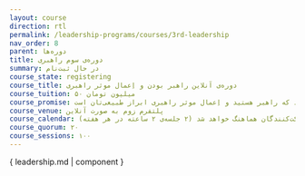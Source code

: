 ```yaml
---
layout: course
direction: rtl
permalink: /leadership-programs/courses/3rd-leadership
nav_order: 8
parent: دوره‌ها
title: دوره‌ی سوم راهبری
summary: در حال ثبت‌نام
course_state: registering
course_title: دوره‌ی آنلاین راهبر بودن و اِعمال موثر راهبری
course_tuition: ۵۰ میلیون تومان
course_promise: شما در حالی دوره را ترک می‌کنید که راهبر هستید و اِعمال موثر راهبری ابراز طبیعی‌تان است
course_venue: پلتفرم زوم به صورت آنلاین
course_calendar: روز و ساعت برگزاری دوره پس از تکمیل ظرفیت با شرکت‌کنندگان هماهنگ خواهد شد (۲ جلسه‌ی ۲ ساعته در هر هفته)
course_quorum: ۲۰
course_sessions: ۱۰۰
---
```

 
{ leadership.md | component }
